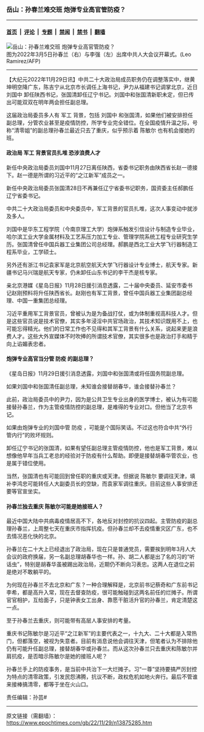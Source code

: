 ### 岳山：孙春兰难交班 炮弹专业高官管防疫？

---

#### [首页](../../../..?n13875285) &nbsp;|&nbsp; [评论](../../../../../epoch-comment?n13875285) &nbsp;|&nbsp; [专题](../../../../../epoch-special?n13875285) &nbsp;|&nbsp; [禁闻](../../../../../epoch-news?n13875285) &nbsp;|&nbsp; [禁书](../../../../../books?n13875285) &nbsp;|&nbsp; [翻墙](https://github.com/gfw-breaker/nogfw/blob/master/README.md?n13875285)


<div><img alt="岳山：孙春兰难交班 炮弹专业高官管防疫？" class="attachment-djy_600_400 size-djy_600_400 wp-post-image" src="https://i.epochtimes.com/assets/uploads/2022/04/id13717894-GettyImages-1238934562_cut-600x400.jpg"/>
<div class="caption">
 图为2022年3月5日孙春兰（右）与李强（左）出席中共人大会议开幕式。(Leo Ramirez/AFP)
</div></div><hr/><div class="post_content" id="artbody" itemprop="articleBody">
 <!-- article content begin -->
 <p>
  【大纪元2022年11月29日讯】中共二十大政治局成员职务仍在调整落实中，继黄坤明空降广东，陈吉宁从北京市长调任上海书记，尹力从福建书记调掌北京，近日
  <ok href="https://www.epochtimes.com/gb/tag/%E5%88%98%E5%9B%BD%E4%B8%AD.html">
   刘国中
  </ok>
  卸任陕西书记，张国清卸任辽宁书记。刘国中和张国清新职未定，但已传出可能双双在明年两会担任副总理。
 </p>
 <p>
  这届政治局委员多人有
  <ok href="https://www.epochtimes.com/gb/tag/%E5%86%9B%E5%B7%A5.html">
   军工
  </ok>
  背景，包括
  <ok href="https://www.epochtimes.com/gb/tag/%E5%88%98%E5%9B%BD%E4%B8%AD.html">
   刘国中
  </ok>
  和张国清，如果他们被安排担任副总理，分管农业甚至是疫情防控，所学专业完全错位。在全国疫情升温之际，号称“清零姐”的副总理孙春兰最近只去了重庆，似乎预示着
  <ok href="https://www.epochtimes.com/gb/tag/%E9%99%88%E6%95%8F%E5%B0%94.html">
   陈敏尔
  </ok>
  也有机会接她的班。
 </p>
 <h4>
  政治局
  <ok href="https://www.epochtimes.com/gb/tag/%E5%86%9B%E5%B7%A5.html">
   军工
  </ok>
  背景官员扎堆 恐涉浪费人才
 </h4>
 <p>
  新任中央政治局委员刘国中11月27日离任陕西，省委书记职务由陕西省长赵一德接下。赵一德是所谓的习近平的“之江新军”成员之一。
 </p>
 <p>
  新任中央政治局委员张国清28日不再兼任辽宁省委书记职务，国资委主任郝鹏任辽宁省委书记。
 </p>
 <p>
  中共二十大政治局委员和中央委员中，军工背景的官员扎堆，这次人事变动中就涉及多人。
 </p>
 <p>
  刘国中是华东工程学院（今南京理工大学）炮弹系触发引信设计与制造专业毕业，哈尔滨工业大学金属材料及工艺系压力加工专业、管理学院系统工程专业研究生学历。张国清曾任中国兵器工业集团公司总经理。郝鹏是西北工业大学飞行器制造工程系毕业，工学硕士。
 </p>
 <p>
  另外还有浙江书记袁家军是北京航空航天大学飞行器设计专业博士，航天专家。新疆书记马兴瑞是航天专家，仍未卸任山东书记的李干杰是核专家。
 </p>
 <p>
  亲北京港媒《星岛日报》11月28日援引消息透露，二十届中央委员、延安市委书记赵刚预料将升任陕西省长。赵刚也有军工背景，曾任中国兵器工业集团副总经理、中国一重集团总经理。
 </p>
 <p>
  习近平重用军工背景官员，曾被认为是为备战打仗，或为体制重视高科技人才。但是这些官员说是技术官僚，其实多年浸淫中共官场政治，其技术知识既用不上，也可能忘得精光。他们的日常工作也不见得和其军工背景有什么关系，说起来更是浪费人才。这些大外宣媒体不时吹捧的所谓技术官僚，其实很多也是政治打手和精于向上谄媚表忠者。
 </p>
 <h4>
  炮弹专业高官当分管
  <ok href="https://www.epochtimes.com/gb/tag/%E9%98%B2%E7%96%AB.html">
   防疫
  </ok>
  的副总理？
 </h4>
 <p>
  《星岛日报》11月29日援引消息透露，刘国中和张国清或将任国务院副总理。
 </p>
 <p>
  如果刘国中和张国清任副总理，未知谁会接替胡春华，谁会接替孙春兰？
 </p>
 <p>
  此前，政治局委员中的尹力，因为是公共卫生专业出身的医学博士，被认为有可能接替孙春兰，作为主管疫情防控的副总理，是难得的专业对口。但他当了北京书记。
 </p>
 <p>
  如果由炮弹专业的刘国中管
  <ok href="https://www.epochtimes.com/gb/tag/%E9%98%B2%E7%96%AB.html">
   防疫
  </ok>
  ，可能是个国际笑话。不过这也符合中共“外行管内行”的败坏规则。
 </p>
 <p>
  卸任辽宁书记的张国清，如果有望任副总理主管疫情防控，他也是军工背景，难以想像他早年当兵工老总的经验对于防疫有什么帮助。即便是接替胡春华管农业，也是属于错位使用。
 </p>
 <p>
  当然，张国清也有可能回到曾任职的重庆或天津。但据说
  <ok href="https://www.epochtimes.com/gb/tag/%E9%99%88%E6%95%8F%E5%B0%94.html">
   陈敏尔
  </ok>
  要调往天津，填补李鸿忠可能转任人大副委员长的空缺，而袁家军调往重庆。目前这些人事安排还要等官宣坐实。
 </p>
 <h4>
  孙春兰独去重庆 陈敏尔可能是她接班人？
 </h4>
 <p>
  最近中国大陆中共病毒疫情居高不下，各地反对封控的抗议四起。主管防疫的副总理孙春兰，上周整七天在重庆市指挥抗疫。但孙春兰却不去疫情重灾区广东，也不去情况恶化快的北京。
 </p>
 <p>
  孙春兰在二十大上已经退出了政治局，现在只是普通党员，需要挨到明年3月人大会议的政府换届，另一名副总理胡春华也一样。孙、胡二人都是出了名的习的“听话虫”，特别是胡春华虽被踢出政治局，近期仍不断向习表忠。这两人在退位之前是绝对不敢躺平的。
 </p>
 <p>
  为何现在孙春兰不去北京和广东？一种合理解释是，北京前书记蔡奇和广东前书记李希，都是高升入常，现在去督查防疫，很可能触碰到这两名前任的烂摊子。所谓官官相护，互给面子，只是钟表女工出身、靠愿干脏活升官的孙春兰，肯定清楚这一点。
 </p>
 <p>
  至于孙春兰去重庆，则可能带有高层人事安排的考量。
 </p>
 <p>
  重庆书记陈敏尔是习近平“之江新军”的主要代表之一，十九大、二十大都是入常热门，但都落空，被视为失意者。目前有消息说他会调往天津，但笔者认为不排除他仍有可能升任副总理，接替胡春华或孙春兰。而从这次孙春兰只去重庆和陈敏尔并肩抗疫，是否暗示陈敏尔是她的接班人呢？
 </p>
 <p>
  孙春兰手上的防疫事务，是当前中共治下一大烂摊子。习“一尊”坚持要搞严厉封控为特点的清零政策，引发民怨沸腾，抗议不断，政权危机如地火奔行。最后不管谁来接棒搞清零，都等于坐在火山口。
 </p>
 <p>
  责任编辑：孙芸#
 </p>
 <!-- article content end -->
 <div id="below_article_ad">
 </div>
</div>


---

原文链接（需翻墙）：https://www.epochtimes.com/gb/22/11/29/n13875285.htm
